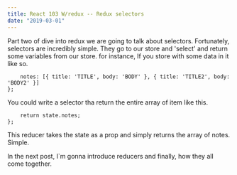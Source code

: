 ```yaml
---
title: React 103 W/redux -- Redux selectors
date: "2019-03-01"
---
```

Part two of dive into redux we are going to talk about selectors. Fortunately, selectors are incredibly simple. They go to our store and 'select' and return some variables from our store. 
for instance, If you store with some data in it like so.

```const initialState = {
    notes: [{ title: 'TITLE', body: 'BODY' }, { title: 'TITLE2', body: 'BODY2' }]
};
```
You could write a selector tha return the entire array of item like this.

``` export const getNotes = state => {
    return state.notes;
};
``` 
This reducer takes the state as a prop and simply returns the array of notes. Simple.

In the next post, I`m gonna introduce reducers and finally, how they all come together. 
